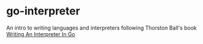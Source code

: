 # go-interpreter

An intro to writing languages and interpreters following Thorston Ball's book [Writing An Interpreter In Go](https://interpreterbook.com/)
